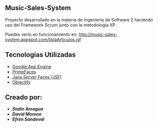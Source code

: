 ## Music-Sales-System
Proyecto desarrollado en la materia de Ingeniería de Software 2 haciendo uso del Framework Scrum junto con la metodología XP.

Puedes verlo en funcionamiento en: http://music-sales-system.appspot.com/listaArticulos.jsf
## Tecnologías Utilizadas
* [Google App Engine](https://cloud.google.com/appengine/docs?csw=1)
* [PrimeFaces](http://www.primefaces.org/)
* [Java Server Faces (JSF)](http://www.oracle.com/technetwork/java/javaee/javaserverfaces-139869.html)
* [Objectify](https://code.google.com/p/objectify-appengine/)

## Creado por:
* **_Stalin Amagua_**
* **_David Moreno_**
* **_Efrén Sandoval_**
